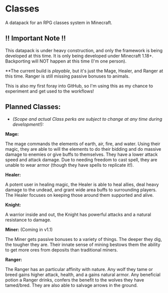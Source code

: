 # Classes
A datapack for an RPG classes system in Minecraft.

## !! Important Note !!
This datapack is under heavy construction, and only the framework is being developed at this time. It is only being developed under Minecraft 1.18+. Backporting will NOT happen at this time (I'm one person).

**The current build is *playable*, but it's just the Mage, Healer, and Ranger at this time. Ranger is still missing passive bonuses to animals.

This is also my first foray into GitHub, so I'm using this as my chance to experiment and get used to the workflows!


## Planned Classes:
* *(Scope and actual Class perks are subject to change at any time during development!):*

**Mage:**

The mage commands the elements of earth, air, fire, and water. Using their magic, they are able to will the elements to do their bidding and do massive damage to enemies or give buffs to themselves. They have a lower attack speed and attack damage. Due to needing freedom to cast spell, they are unable to wear armor (though they have spells to replicate it!).


**Healer:**

A potent user in healing magic, the Healer is able to heal allies, deal heavy damage to the undead, and grant wide area buffs to surrounding players. The Healer focuses on keeping those around them supported and alive.


**Knight:**

A warrior inside and out, the Knight has powerful attacks and a natural resistance to damage.


**Miner:** (Coming in v1.1)

The Miner gets passive bonuses to a variety of things. The deeper they dig, the tougher they are. Their innate sense of mining bestows them the ability to get more ores from deposits than traditional miners.


**Ranger:**

The Ranger has an particular affinity with nature. Any wolf they tame or breed gains higher attack, health, and a gains natural armor. Any beneficial potion a Ranger drinks, confers the benefit to the wolves they have tamed/bred. They are also able to salvage arrows in the ground.
